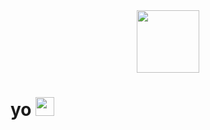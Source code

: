 <div id="header" align="center">
  <img src="https://media.giphy.com/media/M9gbBd9nbDrOTu1Mqx/giphy.gif" width="100"/>
</div>
<h1>
  yo
  <img src="https://media.giphy.com/media/hvRJCLFzcasrR4ia7z/giphy.gif" width="30px"/>
</h1>
